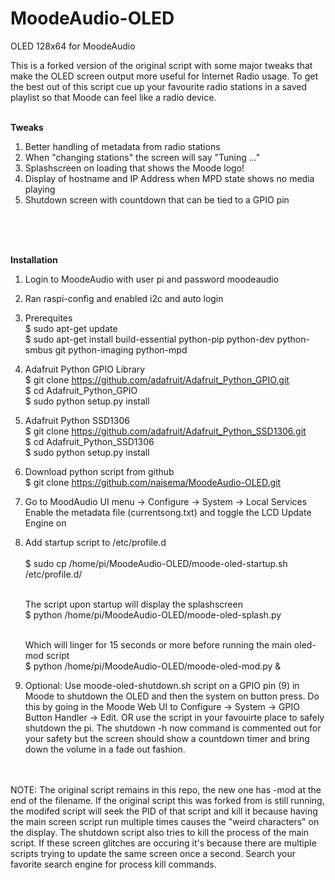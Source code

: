 # MoodeAudio-OLED
OLED 128x64 for MoodeAudio

This is a forked version of the original script with some major tweaks that make the OLED screen output more useful for Internet Radio usage. To get the best out of this script cue up your favourite radio stations in a saved playlist so that Moode can feel like a radio device.<br /><br />

<strong>Tweaks</strong><br>
1. Better handling of metadata from radio stations<br>
2. When "changing stations" the screen will say "Tuning ..."<br>
3. Splashscreen on loading that shows the Moode logo!<br>
4. Display of hostname and IP Address when MPD state shows no media playing<br>
5. Shutdown screen with countdown that can be tied to a GPIO pin

<br><br><br>

<strong>Installation</strong>

1. Login to MoodeAudio with user pi and password moodeaudio
2. Ran raspi-config and enabled i2c and auto login
3. Prerequites <br />
   $ sudo apt-get update <br />
   $ sudo apt-get install build-essential python-pip python-dev python-smbus git python-imaging python-mpd<br />
4. Adafruit Python GPIO Library <br />
   $ git clone https://github.com/adafruit/Adafruit_Python_GPIO.git <br />
   $ cd Adafruit_Python_GPIO <br />
   $ sudo python setup.py install <br />
5. Adafruit Python SSD1306 <br />
   $ git clone https://github.com/adafruit/Adafruit_Python_SSD1306.git <br />
   $ cd Adafruit_Python_SSD1306 <br />
   $ sudo python setup.py install <br />
6. Download python script from github <br />
   $ git clone https://github.com/naisema/MoodeAudio-OLED.git <br />
7. Go to MoodAudio UI menu -> Configure -> System -> Local Services
   Enable the metadata file (currentsong.txt) and toggle the LCD Update Engine on <br />
8. Add startup script to /etc/profile.d<br /><br />
   $ sudo cp /home/pi/MoodeAudio-OLED/moode-oled-startup.sh /etc/profile.d/<br /><br />

   The script upon startup will display the splashscreen<br />
   $ python /home/pi/MoodeAudio-OLED/moode-oled-splash.py <br /><br />

   Which will linger for 15 seconds or more before running the main oled-mod script<br />
   $ python /home/pi/MoodeAudio-OLED/moode-oled-mod.py &

9. Optional: Use moode-oled-shutdown.sh script on a GPIO pin (9) in Moode to shutdown the OLED and then the system on button press. Do this by going in the Moode Web UI to Configure -> System -> GPIO Button Handler -> Edit. OR use the script in your favouirte place to safely shutdown the pi. The shutdown -h now command is commented out for your safety but the screen should show a countdown timer and bring down the volume in a fade out fashion.
<br><br><br>

NOTE: The original script remains in this repo, the new one has -mod at the end of the filename. If the original script this was forked from is still running, the modifed script will seek the PID of that script and kill it because having the main screen script run multiple times causes the "weird characters" on the display. The shutdown script also tries to kill the process of the main script. If these screen glitches are occuring it's because there are multiple scripts trying to update the same screen once a second. Search your favorite search engine for process kill commands.
